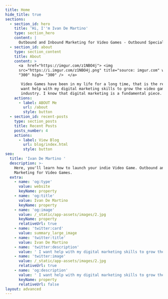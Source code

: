```yaml
---
title: Home
hide_title: true
sections:
  - section_id: hero
    title: 'Hi, I''m Ivan De Martino'
    type: section_hero
    content: |
      Outbound and Inbound Marketing for Video Games - Outbound Specialist
  - section_id: about
    type: section_content
    title: About
    content: >
      <a  href="https://imgur.com/z1NBO4j"> <img
      src="https://i.imgur.com/z1NBO4j.png" title="source: imgur.com" width=
      "300" high= "300" />  </a>

       Video Games have been in my life for a long time, that is the reason I
       want help with my digital marketing skills to grow the video game
       industry. I know that digital marketing is a fundamental piece.
    actions:
      - label: ABOUT Me
        url: /about
        style: button
  - section_id: recent-posts
    type: section_posts
    title: Recent Posts
    posts_number: 4
    actions:
      - label: View Blog
        url: blog/index.html
        style: button
seo:
  title: 'Ivan De Martino '
  description: >-
    Here, you'll learn how to launch your indie Video Game. Outbound and Inbound
    Marketing for Video Games.
  extra:
    - name: 'og:type'
      value: website
      keyName: property
    - name: 'og:title'
      value: Ivan De Martino
      keyName: property
    - name: 'og:image'
      value: /_static/app-assets/images/2.jpg
      keyName: property
      relativeUrl: true
    - name: 'twitter:card'
      value: summary_large_image
    - name: 'twitter:title'
      value: Ivan De Martino
    - name: 'twitter:description'
      value: ' I want help with my digital marketing skills to grow the video game industry. '
    - name: 'twitter:image'
      value: /_static/app-assets/images/2.jpg
      relativeUrl: true
    - name: 'og:description'
      value: ' I want help with my digital marketing skills to grow the video game industry.'
      keyName: property
      relativeUrl: false
layout: advanced
---
```

